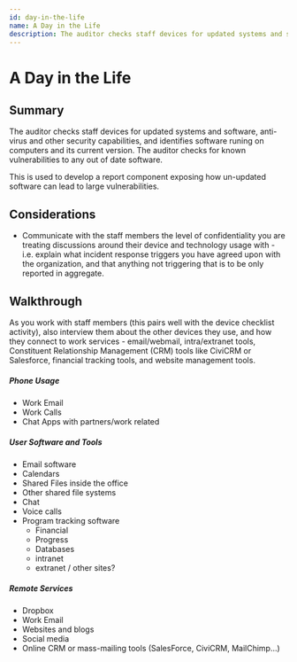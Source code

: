 ```yaml
---
id: day-in-the-life
name: A Day in the Life
description: The auditor checks staff devices for updated systems and software, anti-virus and other security capabilities, and...
---
```

# A Day in the Life

## Summary

The auditor checks staff devices for updated systems and software, anti-virus and other security capabilities, and identifies software runing on computers and its current version.  The auditor checks for known vulnerabilities to any out of date software.

This is used to develop a report component exposing how un-updated software can lead to large vulnerabilities.



## Considerations

* Communicate with the staff members the level of confidentiality you are treating discussions around their device and technology usage with - i.e. explain what incident response triggers you have agreed upon with the organization, and that anything not triggering that is to be only reported in aggregate.

## Walkthrough

As you work with staff members (this pairs well with the device checklist activity), also interview them about the other devices they use, and how they connect to work services - email/webmail, intra/extranet tools, Constituent Relationship Management (CRM) tools like CiviCRM or Salesforce, financial tracking tools, and website management tools.

##### Phone Usage
 * Work Email
 * Work Calls
 * Chat Apps with partners/work related

##### User Software and Tools

 * Email software
 * Calendars
 * Shared Files inside the office
 * Other shared file systems
 * Chat
 * Voice calls
 * Program tracking software
   * Financial
   * Progress
   * Databases 
   * intranet
   * extranet / other sites?

##### Remote Services

* Dropbox
* Work Email
* Websites and blogs
* Social media
* Online CRM or mass-mailing tools (SalesForce, CiviCRM, MailChimp...)

